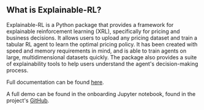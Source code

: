 ## What is Explainable-RL?
Explainable-RL is a Python package that provides a framework for explainable reinforcement learning (XRL), specifically for 
pricing and business decisions. It allows users to upload any pricing dataset and train a tabular RL agent to learn the optimal
pricing policy. It has been created with speed and memory requirements in mind, and is able to train agents on large, multidimensional 
datasets quickly. The package also provides a suite of explainability tools to help users understand the agent's decision-making process.

Full documentation can be found [here](https://explainable-rl.readthedocs.io/en/latest/). 

A full demo can be found in the onboarding Jupyter notebook, found in the project's [GitHub](https://github.com/gsassatelli/explainable-rl).